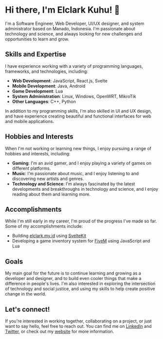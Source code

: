 # Hi there, I'm Elclark Kuhu! 👋

I'm a Software Engineer, Web Developer, UI/UX designer, and system administrator based on Manado, Indonesia. I'm passionate about technology and science, and always looking for new challenges and opportunities to learn and grow.

## Skills and Expertise
I have experience working with a variety of programming languages, frameworks, and technologies, including:

- **Web Development**: JavaScript, React.js, Svelte
- **Mobile Development**: Java, Android
- **Game Development**: Lua
- **System Administration**: Linux, Windows, OpenWRT, MikroTik
- **Other Languages**: C++, Python

In addition to my programming skills, I'm also skilled in UI and UX design, and have experience creating beautiful and functional interfaces for web and mobile applications.

## Hobbies and Interests
When I'm not working or learning new things, I enjoy pursuing a range of hobbies and interests, including:

- **Gaming**: I'm an avid gamer, and I enjoy playing a variety of games on different platforms.
- **Music**: I'm passionate about music, and I enjoy listening to and discovering new artists and genres.
- **Technology and Science**: I'm always fascinated by the latest developments and breakthroughs in technology and science, and I enjoy reading about them and learning more.

## Accomplishments
While I'm still early in my career, I'm proud of the progress I've made so far. Some of my accomplishments include:

- Building [elclark.my.id](https://elclark.my.id/) using [SvelteKit](https://kit.svelte.dev/)
- Developing a game inventory system for [FiveM](https://fivem.net) using JavaScript and Lua

## Goals
My main goal for the future is to continue learning and growing as a developer and designer, and to build even cooler things that make a difference in people's lives. I'm also interested in exploring the intersection of technology and social justice, and using my skills to help create positive change in the world.

## Let's connect!
If you're interested in working together, collaborating on a project, or just want to say hello, feel free to reach out. You can find me on [LinkedIn](https://id.linkedin.com/in/elclark-kuhu-38615a193) and [Twitter](https://twitter.com/elclark_kuhu), or check out my [website](https://elclark.my.id/) for more information.
